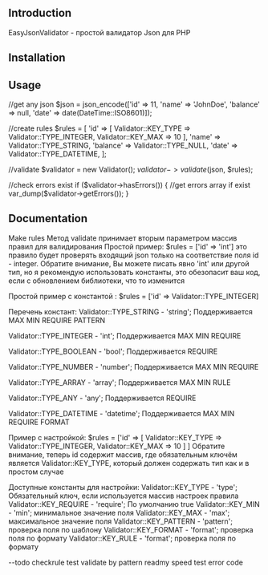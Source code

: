 
Introduction
-------------

EasyJsonValidator - простой валидатор Json для PHP

Installation
-------------


Usage
-----
//get any json
$json = json_encode(['id' => 11, 'name' => 'JohnDoe', 'balance' => null, 'date' => date(DateTime::ISO8601)]);

//create rules
$rules = [
    'id' => [
        Validator::KEY_TYPE => Validator::TYPE_INTEGER,
        Validator::KEY_MAX => 10
    ],
    'name' => Validator::TYPE_STRING,
    'balance' => Validator::TYPE_NULL,
    'date' => Validator::TYPE_DATETIME,
];

//validate
$validator = new Validator();
$validator->validate($json, $rules);

//check errors exist
if ($validator->hasErrors()) {
//get errors array if exist
    var_dump($validator->getErrors());
}


Documentation
-------------
Make rules
Метод validate принимает вторым параметром массив правил для валидирования
Простой пример: 
$rules = ['id' => 'int']
это правило будет проверять входящий json только на соответствие поля id - integer. 
Обратите внимание, Вы можете писать явно 'int' или другой тип, но я рекомендую использовать константы, это обезопасит ваш код, если с обновлением библиотеки, что то изменится

Простой пример с константой : 
$rules = ['id' => Validator::TYPE_INTEGER]

Перечень констант: 
Validator::TYPE_STRING - 'string';
Поддерживается MAX MIN REQUIRE PATTERN


Validator::TYPE_INTEGER - 'int';
Поддерживается MAX MIN REQUIRE

Validator::TYPE_BOOLEAN - 'bool';
Поддерживается REQUIRE

Validator::TYPE_NUMBER - 'number';
Поддерживается MAX MIN REQUIRE

Validator::TYPE_ARRAY - 'array';
Поддерживается MAX MIN RULE

Validator::TYPE_ANY - 'any';
Поддерживается REQUIRE

Validator::TYPE_DATETIME - 'datetime';
Поддерживается MAX MIN REQUIRE FORMAT

Пример с настройкой:
$rules = ['id' => [
            Validator::KEY_TYPE => Validator::TYPE_INTEGER,
            Validator::KEY_MAX => 10
            ]
         ]
Обратите внимание, теперь id содержит массив, где обязательным ключём является Validator::KEY_TYPE, который должен содержать тип как и в простом случае

Доступные константы для настройки: 
Validator::KEY_TYPE - 'type'; Обязательный ключ, если используется массив настроек правила
Validator::KEY_REQUIRE - 'require'; По умолчанию true
Validator::KEY_MIN - 'min'; минимальное значение поля
Validator::KEY_MAX - 'max'; максимальное значение поля
Validator::KEY_PATTERN - 'pattern'; проверка поля по шаблону
Validator::KEY_FORMAT - 'format'; проверка поля по формату
Validator::KEY_RULE - 'format'; проверка поля по формату


--todo
checkrule test
validate by pattern
readmy
speed test
error code

 
